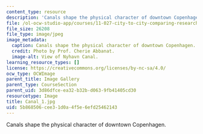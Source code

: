 ```yaml
---
content_type: resource
description: 'Canals shape the physical character of downtown Copenhagen. '
file: /ol-ocw-studio-app/courses/11-027-city-to-city-comparing-researching-and-writing-about-cities-spring-2006/5b868506cee31d0a4f5e6efd25462143_Canal_1.jpg
file_size: 26208
file_type: image/jpeg
image_metadata:
  caption: Canals shape the physical character of downtown Copenhagen.
  credit: Photo by Prof. Cherie Abbanat.
  image-alt: View of Nyhavn Canal.
learning_resource_types: []
license: https://creativecommons.org/licenses/by-nc-sa/4.0/
ocw_type: OCWImage
parent_title: Image Gallery
parent_type: CourseSection
parent_uid: 3d86dfce-ea32-b32b-d063-9fb41405cd30
resourcetype: Image
title: Canal_1.jpg
uid: 5b868506-cee3-1d0a-4f5e-6efd25462143
---
```

Canals shape the physical character of downtown Copenhagen. 